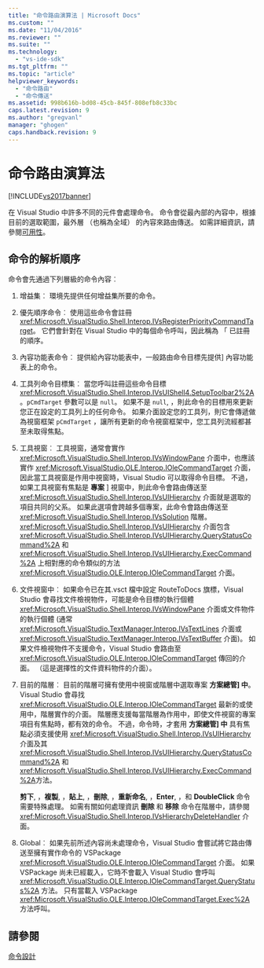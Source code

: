 ```yaml
---
title: "命令路由演算法 | Microsoft Docs"
ms.custom: ""
ms.date: "11/04/2016"
ms.reviewer: ""
ms.suite: ""
ms.technology: 
  - "vs-ide-sdk"
ms.tgt_pltfrm: ""
ms.topic: "article"
helpviewer_keywords: 
  - "命令路由"
  - "命令傳送"
ms.assetid: 998b616b-bd08-45cb-845f-808efb8c33bc
caps.latest.revision: 9
ms.author: "gregvanl"
manager: "ghogen"
caps.handback.revision: 9
---
```

# 命令路由演算法
[!INCLUDE[vs2017banner](../../code-quality/includes/vs2017banner.md)]

在 Visual Studio 中許多不同的元件會處理命令。 命令會從最內部的內容中，根據目前的選取範圍，最外層 （也稱為全域） 的內容來路由傳送。 如需詳細資訊，請參閱[可用性](../../extensibility/internals/command-availability.md)。  
  
## 命令的解析順序  
 命令會先通過下列層級的命令內容︰  
  
1.  增益集︰ 環境先提供任何增益集所要的命令。  
  
2.  優先順序命令︰ 使用這些命令會註冊 <xref:Microsoft.VisualStudio.Shell.Interop.IVsRegisterPriorityCommandTarget>。 它們會針對在 Visual Studio 中的每個命令呼叫，因此稱為 「 已註冊的順序。  
  
3.  內容功能表命令︰ 提供給內容功能表中，一般路由命令目標先提供\] 內容功能表上的命令。  
  
4.  工具列命令目標集︰ 當您呼叫註冊這些命令目標 <xref:Microsoft.VisualStudio.Shell.Interop.IVsUIShell4.SetupToolbar2%2A>。`pCmdTarget` 參數可以是 `null`。 如果不是 `null`, ，則此命令的目標用來更新您正在設定的工具列上的任何命令。 如果介面設定您的工具列，則它會傳遞做為視窗框架 `pCmdTarget` ，讓所有更新的命令視窗框架中，您工具列流經都甚至未取得焦點。  
  
5.  工具視窗︰ 工具視窗，通常會實作 <xref:Microsoft.VisualStudio.Shell.Interop.IVsWindowPane> 介面中，也應該實作 <xref:Microsoft.VisualStudio.OLE.Interop.IOleCommandTarget> 介面，因此當工具視窗是作用中視窗時，Visual Studio 可以取得命令目標。 不過，如果工具視窗有焦點是 **專案** \] 視窗中，則此命令會路由傳送至 <xref:Microsoft.VisualStudio.Shell.Interop.IVsUIHierarchy> 介面就是選取的項目共同的父系。 如果此選項會跨越多個專案，此命令會路由傳送至 <xref:Microsoft.VisualStudio.Shell.Interop.IVsSolution> 階層。<xref:Microsoft.VisualStudio.Shell.Interop.IVsUIHierarchy> 介面包含 <xref:Microsoft.VisualStudio.Shell.Interop.IVsUIHierarchy.QueryStatusCommand%2A> 和 <xref:Microsoft.VisualStudio.Shell.Interop.IVsUIHierarchy.ExecCommand%2A> 上相對應的命令類似的方法 <xref:Microsoft.VisualStudio.OLE.Interop.IOleCommandTarget> 介面。  
  
6.  文件視窗中︰ 如果命令已在其.vsct 檔中設定 RouteToDocs 旗標，Visual Studio 會尋找文件檢視物件，可能是命令目標的執行個體 <xref:Microsoft.VisualStudio.Shell.Interop.IVsWindowPane> 介面或文件物件的執行個體 \(通常 <xref:Microsoft.VisualStudio.TextManager.Interop.IVsTextLines> 介面或 <xref:Microsoft.VisualStudio.TextManager.Interop.IVsTextBuffer> 介面\)。 如果文件檢視物件不支援命令，Visual Studio 會路由至 <xref:Microsoft.VisualStudio.OLE.Interop.IOleCommandTarget> 傳回的介面。 （這是選擇性的文件資料物件的介面）。  
  
7.  目前的階層︰ 目前的階層可擁有使用中視窗或階層中選取專案 **方案總管\] 中**。 Visual Studio 會尋找 <xref:Microsoft.VisualStudio.OLE.Interop.IOleCommandTarget> 最新的或使用中，階層實作的介面。 階層應支援每當階層為作用中，即使文件視窗的專案項目有焦點時，都有效的命令。 不過，命令時，才套用 **方案總管\] 中** 具有焦點必須支援使用 <xref:Microsoft.VisualStudio.Shell.Interop.IVsUIHierarchy> 介面及其 <xref:Microsoft.VisualStudio.Shell.Interop.IVsUIHierarchy.QueryStatusCommand%2A> 和 <xref:Microsoft.VisualStudio.Shell.Interop.IVsUIHierarchy.ExecCommand%2A>方法。  
  
     **剪下**, ，**複製**, ，**貼上**, ，**刪除**, ，**重新命名**, ，**Enter**, ，和 **DoubleClick** 命令需要特殊處理。 如需有關如何處理資訊 **刪除** 和 **移除** 命令在階層中，請參閱 <xref:Microsoft.VisualStudio.Shell.Interop.IVsHierarchyDeleteHandler> 介面。  
  
8.  Global︰ 如果先前所述內容尚未處理命令，Visual Studio 會嘗試將它路由傳送至擁有實作命令的 VSPackage <xref:Microsoft.VisualStudio.OLE.Interop.IOleCommandTarget> 介面。 如果 VSPackage 尚未已經載入，它時不會載入 Visual Studio 會呼叫 <xref:Microsoft.VisualStudio.OLE.Interop.IOleCommandTarget.QueryStatus%2A> 方法。 只有當載入 VSPackage <xref:Microsoft.VisualStudio.OLE.Interop.IOleCommandTarget.Exec%2A> 方法呼叫。  
  
## 請參閱  
 [命令設計](../../extensibility/internals/command-design.md)